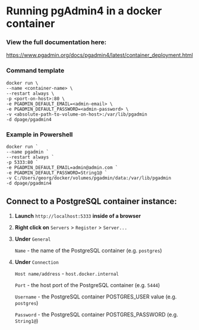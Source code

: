# Running pgAdmin4 in a docker container

### View the full documentation here:
https://www.pgadmin.org/docs/pgadmin4/latest/container_deployment.html

### Command template
```
docker run \
--name <container-name> \
--restart always \
-p <port-on-host>:80 \
-e PGADMIN_DEFAULT_EMAIL=<admin-email> \
-e PGADMIN_DEFAULT_PASSWORD=<admin-password> \
-v <absolute-path-to-volume-on-host>:/var/lib/pgadmin
-d dpage/pgadmin4
```

### Example in Powershell
```
docker run `
--name pgadmin `
--restart always `
-p 5333:80 `
-e PGADMIN_DEFAULT_EMAIL=admin@admin.com `
-e PGADMIN_DEFAULT_PASSWORD=String1@ `
-v C:/Users/georg/docker/volumes/pgadmin/data:/var/lib/pgadmin
-d dpage/pgadmin4
```

## Connect to a PostgreSQL container instance:

1. __Launch__ `http://localhost:5333` __inside of a browser__

2. __Right click on__ `Servers` > `Register` > `Server...`

3. __Under__ `General`
   
    `Name` - the name of the PostgreSQL container (e.g. `postgres`)

5. __Under__ `Connection`

    `Host name/address` - `host.docker.internal`

    `Port` - the host port of the PostgreSQL container (e.g. `5444`)

    `Username` - the PostgreSQL container POSTGRES_USER value (e.g. `postgres`)

    `Password` - the PostgreSQL container POSTGRES_PASSWORD (e.g. `String1@`)
